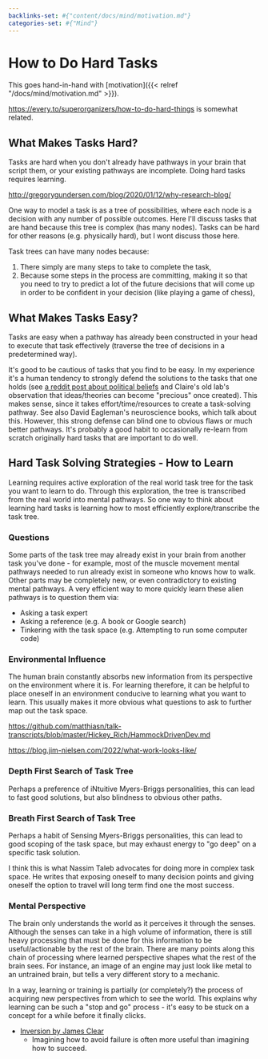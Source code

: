 ```yaml
---
backlinks-set: #{"content/docs/mind/motivation.md"}
categories-set: #{"Mind"}
---
```

# How to Do Hard Tasks

This goes hand-in-hand with [motivation]({{< relref "/docs/mind/motivation.md" >}}).

https://every.to/superorganizers/how-to-do-hard-things is somewhat related.

## What Makes Tasks Hard?

Tasks are hard when you don't already have pathways in your brain that script
them, or your existing pathways are incomplete.  Doing hard tasks requires
learning.

http://gregorygundersen.com/blog/2020/01/12/why-research-blog/

One way to model a task is as a tree of possibilities, where each node is a
decision with any number of possible outcomes. Here I'll discuss tasks that are
hand because this tree is complex (has many nodes). Tasks can be hard for other
reasons (e.g. physically hard), but I wont discuss those here.

Task trees can have many nodes because:

1. There simply are many steps to take to complete the task,
1. Because some steps in the process are committing, making it so that you need
   to try to predict a lot of the future decisions that will come up in order to
   be confident in your decision (like playing a game of chess),


## What Makes Tasks Easy?

Tasks are easy when a pathway has already been constructed in your head to
execute that task effectively (traverse the tree of decisions in a
predetermined way).

It's good to be cautious of tasks that you find to be easy.  In my experience
it's a human tendency to strongly defend the solutions to the tasks that one
holds (see [a reddit post about political
beliefs](https://www.reddit.com/r/dataisbeautiful/comments/iu865f/oc_i_did_some_presidential_economic_statistics_to/g5k93df/)
and Claire's old lab's observation that ideas/theories can become "precious"
once created).  This makes sense, since it takes effort/time/resources to
create a task-solving pathway.  See also David Eagleman's neuroscience books,
which talk about this.  However, this strong defense can blind one to obvious
flaws or much better pathways.  It's probably a good habit to occasionally
re-learn from scratch originally hard tasks that are important to do well.


## Hard Task Solving Strategies - How to Learn

Learning requires active exploration of the real world task tree for the task
you want to learn to do.  Through this exploration, the tree is transcribed
from the real world into mental pathways.  So one way to think about learning
hard tasks is learning how to most efficiently explore/transcribe the task
tree.


### Questions

Some parts of the task tree may already exist in your brain from another task
you've done - for example, most of the muscle movement mental pathways needed
to run already exist in someone who knows how to walk.  Other parts may be
completely new, or even contradictory to existing mental pathways.  A very
efficient way to more quickly learn these alien pathways is to question them
via:

 - Asking a task expert
 - Asking a reference (e.g. A book or Google search)
 - Tinkering with the task space (e.g. Attempting to run some computer code)


### Environmental Influence

The human brain constantly absorbs new information from its perspective on the
environment where it is.
For learning therefore, it can be helpful to place oneself in an environment
conducive to learning what you want to learn.  This usually makes it more
obvious what questions to ask to further map out the task space.

https://github.com/matthiasn/talk-transcripts/blob/master/Hickey_Rich/HammockDrivenDev.md

https://blog.jim-nielsen.com/2022/what-work-looks-like/


### Depth First Search of Task Tree

Perhaps a preference of iNtuitive Myers-Briggs personalities, this can lead to
fast good solutions, but also blindness to obvious other paths.


### Breath First Search of Task Tree

Perhaps a habit of Sensing Myers-Briggs personalities, this can lead to good
scoping of the task space, but may exhaust energy to "go deep" on a specific
task solution.

I think this is what Nassim Taleb advocates for doing more in complex task
space.  He writes that exposing oneself to many decision points and giving
oneself the option to travel will long term find one the most success.


### Mental Perspective

The brain only understands the world as it perceives it through the senses.
Although the senses can take in a high volume of information, there is still
heavy processing that must be done for this information to be useful/actionable
by the rest of the brain.  There are many points along this chain of processing
where learned perspective shapes what the rest of the brain sees.  For instance,
an image of an engine may just look like metal to an untrained brain, but tells
a very different story to a mechanic.

In a way, learning or training is partially (or completely?) the process of
acquiring new perspectives from which to see the world.  This explains why
learning can be such a "stop and go" process - it's easy to be stuck on a
concept for a while before it finally clicks.

- [Inversion by James Clear](https://jamesclear.com/inversion)
  - Imagining how to avoid failure is often more useful than imagining how to
    succeed.